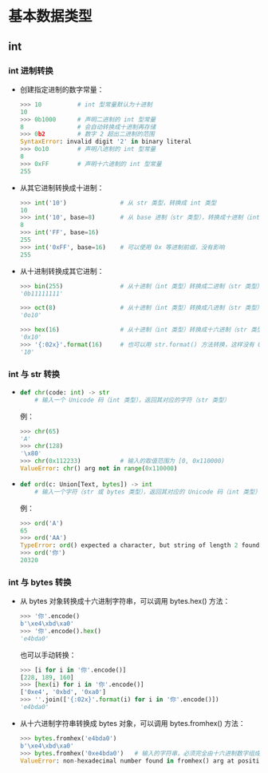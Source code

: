 # 基本数据类型

## int

### int 进制转换

- 创建指定进制的数字常量：
  ```py
  >>> 10          # int 型常量默认为十进制
  10
  >>> 0b1000      # 声明二进制的 int 型常量
  8               # 会自动转换成十进制再存储
  >>> 0b2         # 数字 2 超出二进制的范围
  SyntaxError: invalid digit '2' in binary literal
  >>> 0o10        # 声明八进制的 int 型常量
  8
  >>> 0xFF        # 声明十六进制的 int 型常量
  255
  ```

- 从其它进制转换成十进制：
  ```py
  >>> int('10')               # 从 str 类型，转换成 int 类型
  10
  >>> int('10', base=8)       # 从 base 进制（str 类型），转换成十进制（int 类型）。base 默认为 10 进制
  8
  >>> int('FF', base=16)
  255
  >>> int('0xFF', base=16)    # 可以使用 0x 等进制前缀，没有影响
  255
  ```

- 从十进制转换成其它进制：
  ```py
  >>> bin(255)                # 从十进制（int 类型）转换成二进制（str 类型）
  '0b11111111'
  ```
  ```py
  >>> oct(8)                  # 从十进制（int 类型）转换成八进制（str 类型）
  '0o10'
  ```
  ```py
  >>> hex(16)                 # 从十进制（int 类型）转换成十六进制（str 类型）
  '0x10'
  >>> '{:02x}'.format(16)     # 也可以用 str.format() 方法转换，这样没有 0x 前缀
  '10'
  ```

### int 与 str 转换

- 
  ```py
  def chr(code: int) -> str
      # 输入一个 Unicode 码（int 类型），返回其对应的字符（str 类型）
  ```
  例：
  ```py
  >>> chr(65)
  'A'
  >>> chr(128)
  '\x80'
  >>> chr(0x112233)           # 输入的取值范围为 [0, 0x110000)
  ValueError: chr() arg not in range(0x110000)
  ```

- 
  ```py
  def ord(c: Union[Text, bytes]) -> int
      # 输入一个字符（str 或 bytes 类型），返回其对应的 Unicode 码（int 类型）
  ```
  例：
  ```py
  >>> ord('A')
  65
  >>> ord('AA')
  TypeError: ord() expected a character, but string of length 2 found
  >>> ord('你')
  20320
  ```

### int 与 bytes 转换

- 从 bytes 对象转换成十六进制字符串，可以调用 bytes.hex() 方法：
  ```py
  >>> '你'.encode()
  b'\xe4\xbd\xa0'
  >>> '你'.encode().hex()
  'e4bda0'
  ```
  也可以手动转换：
  ```py
  >>> [i for i in '你'.encode()]
  [228, 189, 160]
  >>> [hex(i) for i in '你'.encode()]
  ['0xe4', '0xbd', '0xa0']
  >>> ''.join(['{:02x}'.format(i) for i in '你'.encode()])
  'e4bda0'
  ```

- 从十六进制字符串转换成 bytes 对象，可以调用 bytes.fromhex() 方法：
  ```py
  >>> bytes.fromhex('e4bda0')
  b'\xe4\xbd\xa0'
  >>> bytes.fromhex('0xe4bda0')   # 输入的字符串，必须完全由十六进制数字组成
  ValueError: non-hexadecimal number found in fromhex() arg at position 1
  ```

